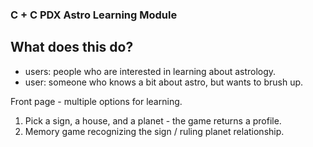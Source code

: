 ### C + C PDX Astro Learning Module

## What does this do?

* users: people who are interested in learning about astrology. 
* user: someone who knows a bit about astro, but wants to brush up.

Front page - multiple options for learning.

1. Pick a sign, a house, and a planet - the game returns a profile.
2. Memory game recognizing the sign / ruling planet relationship.
